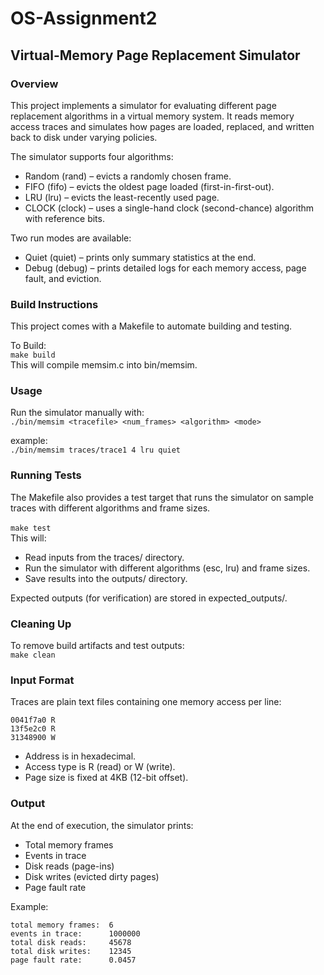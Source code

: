 # OS-Assignment2
## Virtual-Memory Page Replacement Simulator

### Overview
This project implements a simulator for evaluating different page replacement algorithms in a virtual memory system. It reads memory access traces and simulates how pages are loaded, replaced, and written back to disk under varying policies.

The simulator supports four algorithms:
- Random (rand) – evicts a randomly chosen frame.
- FIFO (fifo) – evicts the oldest page loaded (first-in-first-out).
- LRU (lru) – evicts the least-recently used page.
- CLOCK (clock) – uses a single-hand clock (second-chance) algorithm with reference bits.

Two run modes are available:
- Quiet (quiet) – prints only summary statistics at the end.
- Debug (debug) – prints detailed logs for each memory access, page fault, and eviction.

### Build Instructions
This project comes with a Makefile to automate building and testing.

To Build: <br>
`make build` <br>
This will compile memsim.c into bin/memsim.

### Usage
Run the simulator manually with: <br>
`
./bin/memsim <tracefile> <num_frames> <algorithm> <mode>
`

example: <br>
`./bin/memsim traces/trace1 4 lru quiet`

### Running Tests
The Makefile also provides a test target that runs the simulator on sample traces with different algorithms and frame sizes. <br><br>
`make test`<br>
This will:
- Read inputs from the traces/ directory.
- Run the simulator with different algorithms (esc, lru) and frame sizes.
- Save results into the outputs/ directory.

Expected outputs (for verification) are stored in expected_outputs/.

### Cleaning Up
To remove build artifacts and test outputs: <br>
`make clean`

### Input Format
Traces are plain text files containing one memory access per line:
```
0041f7a0 R
13f5e2c0 R
31348900 W
```

- Address is in hexadecimal.
- Access type is R (read) or W (write).
- Page size is fixed at 4KB (12-bit offset).

### Output
At the end of execution, the simulator prints:
- Total memory frames
- Events in trace
- Disk reads (page-ins)
- Disk writes (evicted dirty pages)
- Page fault rate

Example:
```
total memory frames:  6
events in trace:      1000000
total disk reads:     45678
total disk writes:    12345
page fault rate:      0.0457
```